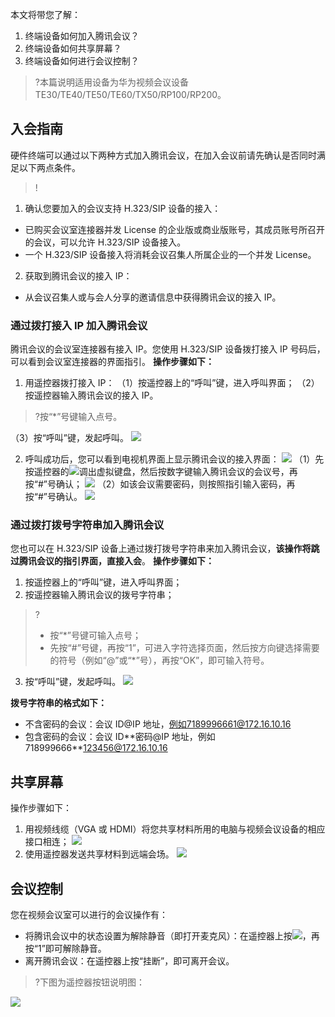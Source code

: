 本文将带您了解：
1.	终端设备如何加入腾讯会议？
2.	终端设备如何共享屏幕？
3.	终端设备如何进行会议控制？

>?本篇说明适用设备为华为视频会议设备 TE30/TE40/TE50/TE60/TX50/RP100/RP200。

## 入会指南
硬件终端可以通过以下两种方式加入腾讯会议，在加入会议前请先确认是否同时满足以下两点条件。
>!
1. 确认您要加入的会议支持 H.323/SIP 设备的接入：
 - 已购买会议室连接器并发 License 的企业版或商业版账号，其成员账号所召开的会议，可以允许 H.323/SIP 设备接入。
 - 一个 H.323/SIP 设备接入将消耗会议召集人所属企业的一个并发 License。
2. 获取到腾讯会议的接入 IP：
 - 从会议召集人或与会人分享的邀请信息中获得腾讯会议的接入 IP。


### 通过拨打接入 IP 加入腾讯会议
腾讯会议的会议室连接器有接入 IP。您使用 H.323/SIP 设备拨打接入 IP 号码后，可以看到会议室连接器的界面指引。
**操作步骤如下：**
1. 用遥控器拨打接入 IP：
（1）按遥控器上的“呼叫”键，进入呼叫界面；
（2）按遥控器输入腾讯会议的接入 IP。
>?按“*”号键输入点号。

 （3）按“呼叫”键，发起呼叫。
![](https://main.qcloudimg.com/raw/dd96fbe9a80456e18786230bfd3b9d30.png)

2. 呼叫成功后，您可以看到电视机界面上显示腾讯会议的接入界面：
![](https://main.qcloudimg.com/raw/5ff3e73b7b16e8b0f256feaf77b27c32.png)
（1）先按遥控器的![](https://main.qcloudimg.com/raw/18779925c72b2351b49416d533484fc8.png)调出虚拟键盘，然后按数字键输入腾讯会议的会议号，再按“#”号确认；
![](https://main.qcloudimg.com/raw/54df6b676511618cb411ba061e3a752e.png)
（2）如该会议需要密码，则按照指引输入密码，再按“#”号确认。
![](https://main.qcloudimg.com/raw/6b720dcd084f24ee2df13f3d3cf9583d.png)

### 通过拨打拨号字符串加入腾讯会议
您也可以在 H.323/SIP 设备上通过拨打拨号字符串来加入腾讯会议，**该操作将跳过腾讯会议的指引界面，直接入会**。
**操作步骤如下：**
1. 按遥控器上的“呼叫”键，进入呼叫界面；
2. 按遥控器输入腾讯会议的拨号字符串；
>? 
>- 按“*”号键可输入点号；
>- 先按“#”号键，再按“1”，可进入字符选择页面，然后按方向键选择需要的符号（例如“@”或“*”号），再按“OK”，即可输入符号。

3. 按“呼叫”键，发起呼叫。
![](https://main.qcloudimg.com/raw/5f64781530710fe12d1416c72d730bae.png)

**拨号字符串的格式如下：**
- 不含密码的会议：会议 ID@IP 地址，例如7189996661@172.16.10.16
- 包含密码的会议：会议 ID\*\*密码@IP 地址，例如718999666**123456@172.16.10.16


## 共享屏幕
操作步骤如下：
1. 用视频线缆（VGA 或 HDMI）将您共享材料所用的电脑与视频会议设备的相应接口相连；
![](https://main.qcloudimg.com/raw/b28c12f8ef1bf6006a61a386691160f6.png)
2. 使用遥控器发送共享材料到远端会场。
![](https://main.qcloudimg.com/raw/185811c0c0db338d7f03b9be270c2de1.png)

## 会议控制
您在视频会议室可以进行的会议操作有：
- 将腾讯会议中的状态设置为解除静音（即打开麦克风）：在遥控器上按![](https://main.qcloudimg.com/raw/602f72cb3912d6319f67d1aabcefcb62.png)，再按“1”即可解除静音。
- 离开腾讯会议：在遥控器上按“挂断”，即可离开会议。
 

>?下图为遥控器按钮说明图：

![](https://main.qcloudimg.com/raw/e95901a5789b763010938b5dde7b8278.png)
